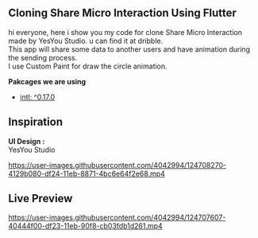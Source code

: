 <h2>Cloning Share Micro Interaction Using Flutter</h2>
<p>hi everyone, here i show you my code for clone Share Micro Interaction made by YesYou Studio. u can find it at dribble.<br/>This app will share some data to another users and have animation during the sending process.<br/>I use Custom Paint for draw the circle animation.</p>
<b>Pakcages we are using</b><br/>
<ul>
  <li><a href="https://pub.dev/packages/intl" target="_blank">intl: ^0.17.0</a></li>  
</ul>
<h2>Inspiration</h2>
<b>UI Design : </b><br/>
YesYou Studio<br/>


https://user-images.githubusercontent.com/4042994/124708270-4129b080-df24-11eb-8871-4bc6e64f2e68.mp4


<h2>Live Preview</h2>


https://user-images.githubusercontent.com/4042994/124707607-40444f00-df23-11eb-90f8-cb03fdb1d261.mp4

